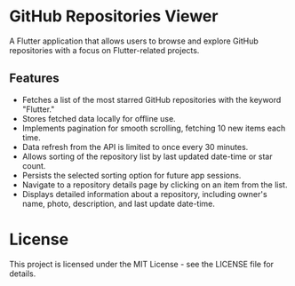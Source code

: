 # GitHub Repositories Viewer

A Flutter application that allows users to browse and explore GitHub repositories with a focus on Flutter-related projects.

## Features

* Fetches a list of the most starred GitHub repositories with the keyword "Flutter."
* Stores fetched data locally for offline use.
* Implements pagination for smooth scrolling, fetching 10 new items each time.
* Data refresh from the API is limited to once every 30 minutes.
* Allows sorting of the repository list by last updated date-time or star count.
* Persists the selected sorting option for future app sessions.
* Navigate to a repository details page by clicking on an item from the list.
* Displays detailed information about a repository, including owner's name, photo, description, and last update date-time.

# License
This project is licensed under the MIT License - see the LICENSE file for details.
